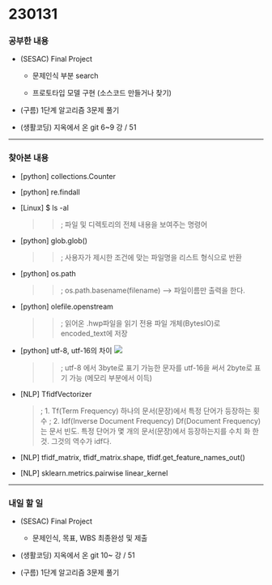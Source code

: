 # 230131

### 공부한 내용

- (SESAC) Final Project

  - 문제인식 부분 search

  - 프로토타입 모델 구현 (소스코드 만들거나 찾기)

- (구름) 1단계 알고리즘 3문제 풀기

- (생활코딩) 지옥에서 온 git 6~9 강 / 51

---

### 찾아본 내용

- [python] collections.Counter

- [python] re.findall

- [Linux] $ ls -al

  > > ; 파일 및 디렉토리의 전체 내용을 보여주는 명령어

- [python] glob.glob()

  > > ; 사용자가 제시한 조건에 맞는 파일명을 리스트 형식으로 반환

- [python] os.path

  > > ; os.path.basename(filename) --> 파일이름만 출력을 한다.

- [python] olefile.openstream

  > > ; 읽어온 .hwp파일을 읽기 전용 파일 개체(BytesIO)로 encoded_text에 저장

- [python] utf-8, utf-16의 차이
  ![](https://w.namu.la/s/05fd0ac2c91bf1b6e139e685f64e00326e5cede76c218060619f47dac2b1d77f127a97637d083e784dc447952a1b51393abd03c28e7cf009b27d373e3fa632611970008d6a26ba320eee5ca42353ef8b0e2358a745de90d5547d1e6029d9972d3140d1d3f2eb5d6376fec071d4a6960e)

  > > ; utf-8 에서 3byte로 표기 가능한 문자를 utf-16을 써서 2byte로 표기 가능 (메모리 부분에서 이득)

- [NLP] TfidfVectorizer

  > ; 1. Tf(Term Frequency)
  > 하나의 문서(문장)에서 특정 단어가 등장하는 횟수
  > ; 2. Idf(Inverse Document Frequency)
  > Df(Document Frequency)는 문서 빈도. 특정 단어가 몇 개의 문서(문장)에서 등장하는지를 수치 화 한 것. 그것의 역수가 idf다.

- [NLP] tfidf_matrix, tfidf_matrix.shape, tfidf.get_feature_names_out()

- [NLP] sklearn.metrics.pairwise linear_kernel

---

### 내일 할 일

- (SESAC) Final Project

  - 문제인식, 목표, WBS 최종완성 및 제출

- (생활코딩) 지옥에서 온 git 10~ 강 / 51

- (구름) 1단계 알고리즘 3문제 풀기
